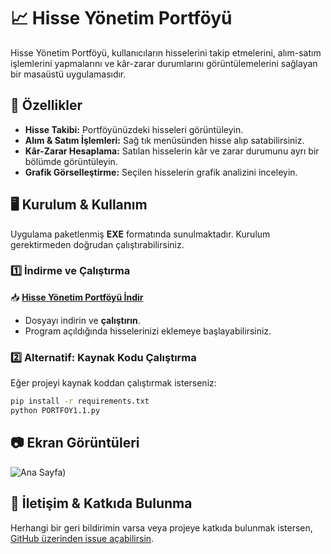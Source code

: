 # 📈 Hisse Yönetim Portföyü  

Hisse Yönetim Portföyü, kullanıcıların hisselerini takip etmelerini, alım-satım işlemlerini yapmalarını ve kâr-zarar durumlarını görüntülemelerini sağlayan bir masaüstü uygulamasıdır.  

## 🚀 Özellikler  
- **Hisse Takibi:** Portföyünüzdeki hisseleri görüntüleyin.  
- **Alım & Satım İşlemleri:** Sağ tık menüsünden hisse alıp satabilirsiniz.  
- **Kâr-Zarar Hesaplama:** Satılan hisselerin kâr ve zarar durumunu ayrı bir bölümde görüntüleyin.  
- **Grafik Görselleştirme:** Seçilen hisselerin grafik analizini inceleyin.  

## 🖥️ Kurulum & Kullanım  
Uygulama paketlenmiş **EXE** formatında sunulmaktadır. Kurulum gerektirmeden doğrudan çalıştırabilirsiniz.  

### 1️⃣ **İndirme ve Çalıştırma**  
📥 **[Hisse Yönetim Portföyü İndir]([PROJE_INDIRME_LINKI_BURADA](https://github.com/FrkRm/HissePortfoyYonetimi/releases/download/HissePortfoyYonetimi1.1/HissePortfoyYonetimi1.1.exe))**  

- Dosyayı indirin ve **çalıştırın**.  
- Program açıldığında hisselerinizi eklemeye başlayabilirsiniz.  

### 2️⃣ **Alternatif: Kaynak Kodu Çalıştırma**  
Eğer projeyi kaynak koddan çalıştırmak isterseniz:  

```bash
pip install -r requirements.txt
python PORTFOY1.1.py
```

## 📷 Ekran Görüntüleri  
 ![Ana Sayfa]([EkranGörüntüsü.png))

## 📩 İletişim & Katkıda Bulunma  
Herhangi bir geri bildirimin varsa veya projeye katkıda bulunmak istersen, [GitHub üzerinden issue açabilirsin]([GITHUB_PROJE_LINKI_BURADA](https://github.com/FrkRm/HissePortfoyYonetimi)).  
